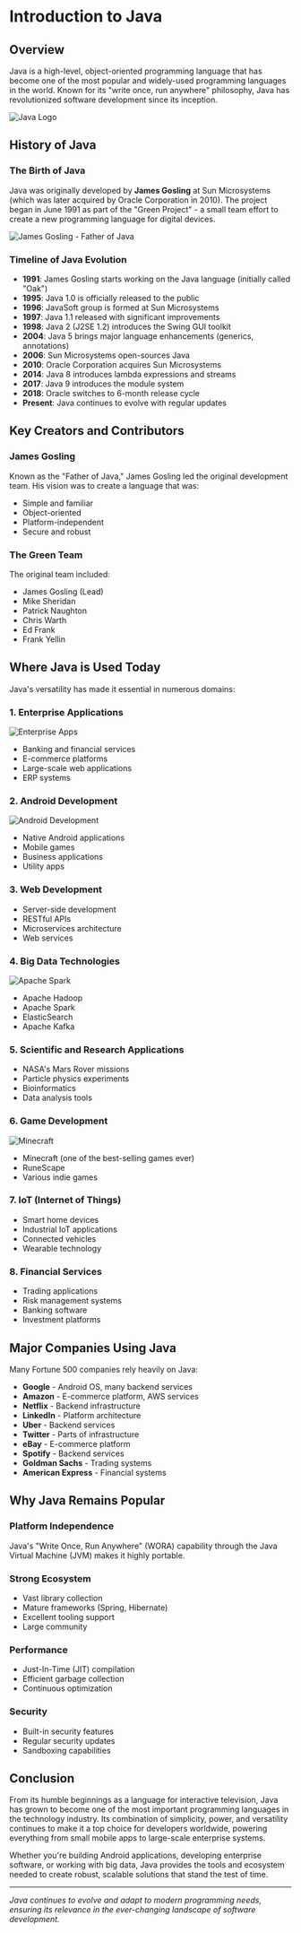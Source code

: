 # Introduction to Java

## Overview

Java is a high-level, object-oriented programming language that has become one of the most popular and widely-used programming languages in the world. Known for its "write once, run anywhere" philosophy, Java has revolutionized software development since its inception.

![Java Logo](https://raw.githubusercontent.com/github/explore/5b3600551e122a3277c2c5368af2ad5725ffa9a1/topics/java/java.png)

## History of Java

### The Birth of Java

Java was originally developed by **James Gosling** at Sun Microsystems (which was later acquired by Oracle Corporation in 2010). The project began in June 1991 as part of the "Green Project" - a small team effort to create a new programming language for digital devices.

![James Gosling - Father of Java](https://upload.wikimedia.org/wikipedia/commons/thumb/1/14/James_Gosling_2008.jpg/220px-James_Gosling_2008.jpg)

### Timeline of Java Evolution

- **1991**: James Gosling starts working on the Java language (initially called "Oak")
- **1995**: Java 1.0 is officially released to the public
- **1996**: JavaSoft group is formed at Sun Microsystems
- **1997**: Java 1.1 released with significant improvements
- **1998**: Java 2 (J2SE 1.2) introduces the Swing GUI toolkit
- **2004**: Java 5 brings major language enhancements (generics, annotations)
- **2006**: Sun Microsystems open-sources Java
- **2010**: Oracle Corporation acquires Sun Microsystems
- **2014**: Java 8 introduces lambda expressions and streams
- **2017**: Java 9 introduces the module system
- **2018**: Oracle switches to 6-month release cycle
- **Present**: Java continues to evolve with regular updates

## Key Creators and Contributors

### James Gosling
Known as the "Father of Java," James Gosling led the original development team. His vision was to create a language that was:
- Simple and familiar
- Object-oriented
- Platform-independent
- Secure and robust

### The Green Team
The original team included:
- James Gosling (Lead)
- Mike Sheridan
- Patrick Naughton
- Chris Warth
- Ed Frank
- Frank Yellin

## Where Java is Used Today

Java's versatility has made it essential in numerous domains:

### 1. **Enterprise Applications**
![Enterprise Apps](https://raw.githubusercontent.com/github/explore/5b3600551e122a3277c2c5368af2ad5725ffa9a1/topics/spring-boot/spring-boot.png)
- Banking and financial services
- E-commerce platforms
- Large-scale web applications
- ERP systems

### 2. **Android Development**
![Android Development](https://raw.githubusercontent.com/github/explore/8baf984947f4d9c32006bd03fa4c51ff91aadf8d/topics/android/android.png)
- Native Android applications
- Mobile games
- Business applications
- Utility apps

### 3. **Web Development**
- Server-side development
- RESTful APIs
- Microservices architecture
- Web services

### 4. **Big Data Technologies**
![Apache Spark](https://mycloudage.com/wp-content/uploads/2022/09/apachesparklogo-1.png)
- Apache Hadoop
- Apache Spark
- ElasticSearch
- Apache Kafka

### 5. **Scientific and Research Applications**
- NASA's Mars Rover missions
- Particle physics experiments
- Bioinformatics
- Data analysis tools

### 6. **Game Development**
![Minecraft](https://raw.githubusercontent.com/github/explore/80688e429a7d4ef2fca1e82350fe8e3517d3494d/topics/minecraft/minecraft.png)
- Minecraft (one of the best-selling games ever)
- RuneScape
- Various indie games

### 7. **IoT (Internet of Things)**
- Smart home devices
- Industrial IoT applications
- Connected vehicles
- Wearable technology

### 8. **Financial Services**
- Trading applications
- Risk management systems
- Banking software
- Investment platforms

## Major Companies Using Java

Many Fortune 500 companies rely heavily on Java:

- **Google** - Android OS, many backend services
- **Amazon** - E-commerce platform, AWS services
- **Netflix** - Backend infrastructure
- **LinkedIn** - Platform architecture
- **Uber** - Backend services
- **Twitter** - Parts of infrastructure
- **eBay** - E-commerce platform
- **Spotify** - Backend services
- **Goldman Sachs** - Trading systems
- **American Express** - Financial systems

## Why Java Remains Popular

### Platform Independence
Java's "Write Once, Run Anywhere" (WORA) capability through the Java Virtual Machine (JVM) makes it highly portable.

### Strong Ecosystem
- Vast library collection
- Mature frameworks (Spring, Hibernate)
- Excellent tooling support
- Large community

### Performance
- Just-In-Time (JIT) compilation
- Efficient garbage collection
- Continuous optimization

### Security
- Built-in security features
- Regular security updates
- Sandboxing capabilities

## Conclusion

From its humble beginnings as a language for interactive television, Java has grown to become one of the most important programming languages in the technology industry. Its combination of simplicity, power, and versatility continues to make it a top choice for developers worldwide, powering everything from small mobile apps to large-scale enterprise systems.

Whether you're building Android applications, developing enterprise software, or working with big data, Java provides the tools and ecosystem needed to create robust, scalable solutions that stand the test of time.

---

*Java continues to evolve and adapt to modern programming needs, ensuring its relevance in the ever-changing landscape of software development.*